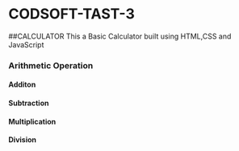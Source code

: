 # CODSOFT-TAST-3
##CALCULATOR
This a Basic Calculator built using HTML,CSS and JavaScript
### Arithmetic Operation
#### Additon
#### Subtraction
#### Multiplication
#### Division
